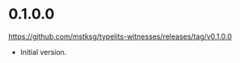 0.1.0.0
=======
<https://github.com/mstksg/typelits-witnesses/releases/tag/v0.1.0.0>

*   Initial version.

